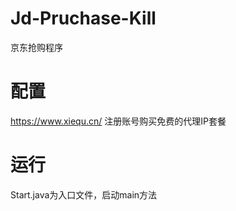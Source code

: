 # Jd-Pruchase-Kill
京东抢购程序


# 配置
https://www.xiequ.cn/ 注册账号购买免费的代理IP套餐

# 运行
Start.java为入口文件，启动main方法
